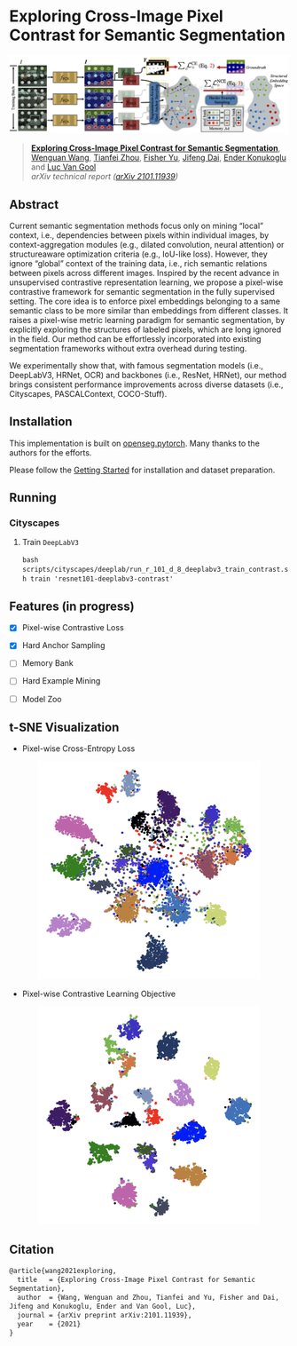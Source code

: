 # Exploring Cross-Image Pixel Contrast for Semantic Segmentation

![](figures/framework.png)

> [**Exploring Cross-Image Pixel Contrast for Semantic Segmentation**](https://arxiv.org/abs/2101.11939),            
> [Wenguan Wang](https://sites.google.com/view/wenguanwang/), [Tianfei Zhou](https://www.tfzhou.com/), [Fisher Yu](https://www.yf.io/), [Jifeng Dai](https://jifengdai.org/), [Ender Konukoglu](https://scholar.google.com/citations?user=OeEMrhQAAAAJ&hl=en) and [Luc Van Gool](https://scholar.google.com/citations?user=TwMib_QAAAAJ&hl=en) <br>
> *arXiv technical report ([arXiv 2101.11939](https://arxiv.org/abs/2101.11939))*  

## Abstract

Current semantic segmentation methods focus only on
mining “local” context, i.e., dependencies between pixels
within individual images, by context-aggregation modules
(e.g., dilated convolution, neural attention) or structureaware optimization criteria (e.g., IoU-like loss). However, they ignore “global” context of the training data, i.e.,
rich semantic relations between pixels across different images. Inspired by the recent advance in unsupervised contrastive representation learning, we propose a pixel-wise
contrastive framework for semantic segmentation in the
fully supervised setting. The core idea is to enforce pixel
embeddings belonging to a same semantic class to be more
similar than embeddings from different classes. It raises a
pixel-wise metric learning paradigm for semantic segmentation, by explicitly exploring the structures of labeled pixels, which are long ignored in the field. Our method can be
effortlessly incorporated into existing segmentation frameworks without extra overhead during testing.

We experimentally show that, with famous segmentation models (i.e.,
DeepLabV3, HRNet, OCR) and backbones (i.e., ResNet, HRNet), our method brings consistent performance improvements across diverse datasets (i.e., Cityscapes, PASCALContext, COCO-Stuff).

## Installation

This implementation is built on [openseg.pytorch](https://github.com/openseg-group/openseg.pytorch). Many thanks to the authors for the efforts.

Please follow the [Getting Started](https://github.com/openseg-group/openseg.pytorch/blob/master/GETTING_STARTED.md) for installation and dataset preparation.

## Running

### Cityscapes

1.  Train ```DeepLabV3```

    ```bash scripts/cityscapes/deeplab/run_r_101_d_8_deeplabv3_train_contrast.sh train 'resnet101-deeplabv3-contrast'```

## Features (in progress)

- [x] Pixel-wise Contrastive Loss
- [x] Hard Anchor Sampling
- [ ] Memory Bank
- [ ] Hard Example Mining
- [ ] Model Zoo


## t-SNE Visualization

* Pixel-wise Cross-Entropy Loss
<p align="center">
  <img src="figures/tsne1.png" width="400">
</p>

* Pixel-wise Contrastive Learning Objective 
  
<p align="center">
  <img src="figures/tsne2.png" width="400">
</p>  

## Citation
```
@article{wang2021exploring,
  title   = {Exploring Cross-Image Pixel Contrast for Semantic Segmentation},
  author  = {Wang, Wenguan and Zhou, Tianfei and Yu, Fisher and Dai, Jifeng and Konukoglu, Ender and Van Gool, Luc},
  journal = {arXiv preprint arXiv:2101.11939},
  year    = {2021}
}
```
